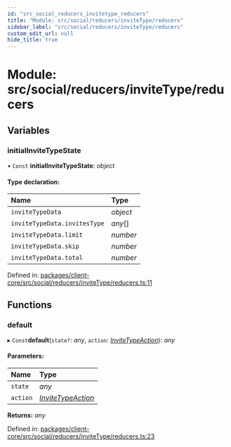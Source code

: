 ```yaml
---
id: "src_social_reducers_invitetype_reducers"
title: "Module: src/social/reducers/inviteType/reducers"
sidebar_label: "src/social/reducers/inviteType/reducers"
custom_edit_url: null
hide_title: true
---
```


# Module: src/social/reducers/inviteType/reducers

## Variables

### initialInviteTypeState

• `Const` **initialInviteTypeState**: *object*

#### Type declaration:

Name | Type |
:------ | :------ |
`inviteTypeData` | *object* |
`inviteTypeData.invitesType` | *any*[] |
`inviteTypeData.limit` | *number* |
`inviteTypeData.skip` | *number* |
`inviteTypeData.total` | *number* |

Defined in: [packages/client-core/src/social/reducers/inviteType/reducers.ts:11](https://github.com/xr3ngine/xr3ngine/blob/716a06460/packages/client-core/src/social/reducers/inviteType/reducers.ts#L11)

## Functions

### default

▸ `Const`**default**(`state?`: *any*, `action`: [*InviteTypeAction*](src_social_reducers_invitetype_actions.md#invitetypeaction)): *any*

#### Parameters:

Name | Type |
:------ | :------ |
`state` | *any* |
`action` | [*InviteTypeAction*](src_social_reducers_invitetype_actions.md#invitetypeaction) |

**Returns:** *any*

Defined in: [packages/client-core/src/social/reducers/inviteType/reducers.ts:23](https://github.com/xr3ngine/xr3ngine/blob/716a06460/packages/client-core/src/social/reducers/inviteType/reducers.ts#L23)
